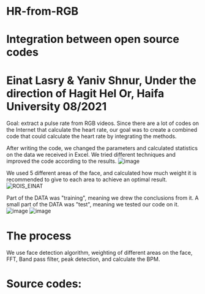 # HR-from-RGB
# Integration between open source codes
# Einat Lasry & Yaniv Shnur, Under the direction of Hagit Hel Or, Haifa University 08/2021

Goal: extract a pulse rate from RGB videos.
Since there are a lot of codes on the Internet that calculate the heart rate, our goal was to create a combined code that could calculate the heart rate by integrating the methods.

After writing the code, we changed the parameters and calculated statistics on the data we received in Excel.
We tried different techniques and improved the code according to the results.
![image](https://github.com/EinatLasry/HR-from-RGB/assets/82314695/2c1c0665-f103-4613-818c-ca45812f0c7d)

We used 5 different areas of the face, and calculated how much weight it is recommended to give to each area to achieve an optimal result.
![ROIS_EINAT](https://github.com/EinatLasry/HR-from-RGB/assets/82314695/60858dad-32c1-4acb-b442-0cb6e30a22f7)

Part of the DATA was "training", meaning we drew the conclusions from it.
A small part of the DATA was "test", meaning we tested our code on it.
![image](https://github.com/EinatLasry/HR-from-RGB/assets/82314695/c877cef4-e480-419a-a1ec-3aaa139b7f95)
![image](https://github.com/EinatLasry/HR-from-RGB/assets/82314695/c2e8b207-7f54-4dcc-8f1b-b3590a734530)

# The process
We use face detection algorithm, weighting of different areas on the face, FFT, Band pass filter, peak detection, and calculate the BPM.

# Source codes:
